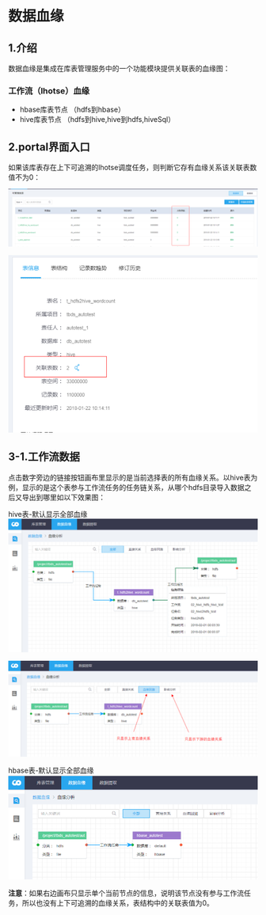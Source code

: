# 数据血缘

## 1.介绍

数据血缘是集成在库表管理服务中的一个功能模块提供关联表的血缘图：

### 工作流（lhotse）血缘

* hbase库表节点 （hdfs到hbase）
* hive库表节点 （hdfs到hive,hive到hdfs,hiveSql）

## 2.portal界面入口

如果该库表存在上下可追溯的lhotse调度任务，则判断它存有血缘关系该关联表数值不为0：

![](../.gitbook/assets/table.png)

![](../.gitbook/assets/table2.png)

## 3-1.工作流数据

点击数字旁边的链接按钮画布里显示的是当前选择表的所有血缘关系。以hive表为例，显示的是这个表参与工作流任务的任务链关系，从哪个hdfs目录导入数据之后又导出到哪里如以下效果图：

hive表-默认显示全部血缘 ![](../.gitbook/assets/hive%20%282%29.png)

![](../.gitbook/assets/hive2.png)

hbase表-默认显示全部血缘 ![](../.gitbook/assets/hbase%20%281%29.png)

**注意**：如果右边画布只显示单个当前节点的信息，说明该节点没有参与工作流任务，所以也没有上下可追溯的血缘关系，表结构中的关联表值为0。

